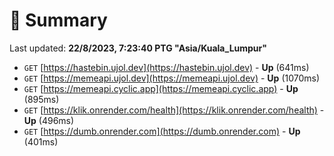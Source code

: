 # 📖 Summary
Last updated: **22/8/2023, 7:23:40 PTG "Asia/Kuala_Lumpur"**

- `GET` [https://hastebin.ujol.dev](https://hastebin.ujol.dev) - **Up** (641ms)
- `GET` [https://memeapi.ujol.dev](https://memeapi.ujol.dev) - **Up** (1070ms)
- `GET` [https://memeapi.cyclic.app](https://memeapi.cyclic.app) - **Up** (895ms)
- `GET` [https://klik.onrender.com/health](https://klik.onrender.com/health) - **Up** (496ms)
- `GET` [https://dumb.onrender.com](https://dumb.onrender.com) - **Up** (401ms)
